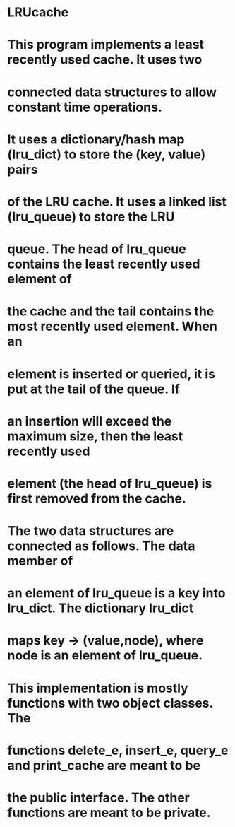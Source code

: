 # LRUcache

# This program implements a least recently used cache. It uses two
# connected data structures to allow constant time operations.
#
# It uses a dictionary/hash map (lru_dict) to store the (key, value) pairs
# of the LRU cache. It uses a linked list (lru_queue) to store the LRU
# queue. The head of lru_queue contains the least recently used element of
# the cache and the tail contains the most recently used element. When an
# element is inserted or queried, it is put at the tail of the queue. If
# an insertion will exceed the maximum size, then the least recently used
# element (the head of lru_queue) is first removed from the cache.
#
# The two data structures are connected as follows. The data member of
# an element of lru_queue is a key into lru_dict. The dictionary lru_dict
# maps key -> (value,node), where node is an element of lru_queue.
#
# This implementation is mostly functions with two object classes. The
# functions delete_e, insert_e, query_e and print_cache are meant to be
# the public interface. The other functions are meant to be private.
